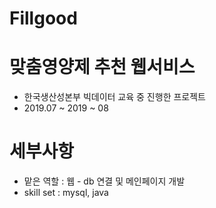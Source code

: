 # Fillgood

# 맞춤영양제 추천 웹서비스
- 한국생산성본부 빅데이터 교육 중 진행한 프로젝트
- 2019.07 ~ 2019 ~ 08

# 세부사항
- 맡은 역할 : 웹 - db 연결 및 메인페이지 개발
- skill set : mysql, java
